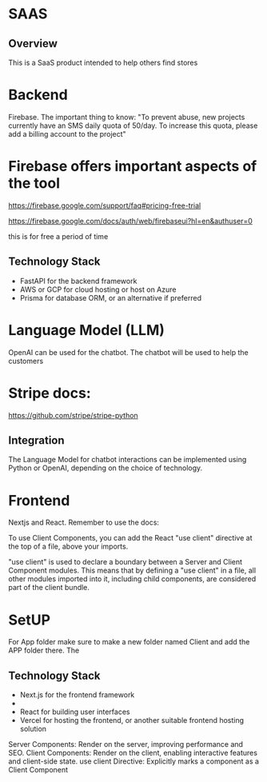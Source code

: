 # SAAS
## Overview
This is a SaaS product intended to help others find stores 

# Backend
 Firebase. 
The important thing to know: "To prevent abuse, new projects currently have an SMS daily quota of 50/day. To increase this quota, please add a billing account to the project"
# Firebase offers important aspects of the tool
https://firebase.google.com/support/faq#pricing-free-trial

https://firebase.google.com/docs/auth/web/firebaseui?hl=en&authuser=0

this is for free a period of time
## Technology Stack
- FastAPI for the backend framework
- AWS or GCP for cloud hosting or host on Azure
- Prisma for database ORM, or an alternative if preferred

# Language Model (LLM)
OpenAI can be used for the chatbot. The chatbot will be used to help the customers 

# Stripe docs:
https://github.com/stripe/stripe-python


## Integration
The Language Model for chatbot interactions can be implemented using Python or OpenAI, depending on the choice of technology.

# Frontend
Nextjs and React.
Remember to use the docs:

To use Client Components, you can add the React "use client" directive at the top of a file, above your imports.

"use client" is used to declare a boundary between a Server and Client Component modules. This means that by defining a "use client" in a file, all other modules imported into it, including child components, are considered part of the client bundle.

# SetUP
For App folder make sure to make a new folder named Client and add the APP folder there. The 


## Technology Stack
- Next.js for the frontend framework
-   
- React for building user interfaces
- Vercel for hosting the frontend, or another suitable frontend hosting solution



Server Components: Render on the server, improving performance and SEO.
Client Components: Render on the client, enabling interactive features and client-side state.
use client Directive: Explicitly marks a component as a Client Component
